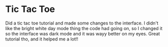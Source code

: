 # Tic Tac Toe

Did a tic tac toe tutorial and made some changes to the interface. I didn't like the bright white day mode thing the code had going on, so I changed it so the interface was dark mode and it was wayy better on my eyes. Great tutorial tho, and it helped me a lot!!
